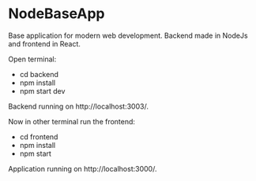 # NodeBaseApp

Base application for modern web development. Backend made in NodeJs and frontend in React.

Open terminal:
- cd backend
- npm install
- npm start dev

Backend running on http://localhost:3003/.

Now in other terminal run the frontend:
- cd frontend
- npm install
- npm start

Application running on http://localhost:3000/.


